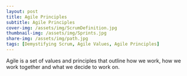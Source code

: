 ```yaml
---
layout: post
title: Agile Principles
subtitle: Agile Principles 
cover-img: /assets/img/ScrumDefinition.jpg
thumbnail-img: /assets/img/Sprints.jpg
share-img: /assets/img/path.jpg
tags: [Demystifying Scrum, Agile Values, Agile Principles]
---
```



Agile is a set of values and principles that outline how we work, how we work together and what we decide to work on. 
